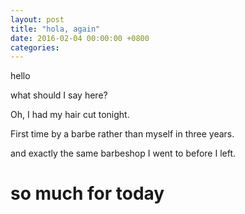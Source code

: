 ```yaml
---
layout: post
title: "hola, again"
date: 2016-02-04 00:00:00 +0800
categories:
---
```

hello

what should I say here?

Oh, I had my hair cut tonight.

First time by a barbe rather than myself in three years. 

and exactly the same barbeshop I went to before I left.

# so much for today